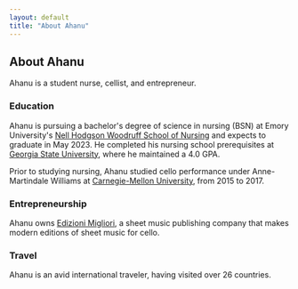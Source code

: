 ```yaml
---
layout: default
title: "About Ahanu"
---
```


## About Ahanu
Ahanu is a student nurse, cellist, and entrepreneur.

### Education
Ahanu is pursuing a bachelor's degree of science in nursing (BSN) at Emory University's [Nell Hodgson Woodruff School of Nursing](https://nursing.emory.edu) and expects to graduate in May 2023. He completed his nursing school prerequisites at [Georgia State University](https://gsu.edu), where he maintained a 4.0 GPA.

Prior to studying nursing, Ahanu studied cello performance under Anne-Martindale Williams at [Carnegie-Mellon University](https://music.cmu.edu), from 2015 to 2017.

### Entrepreneurship
Ahanu owns [Edizioni Migliori](https://cellobooks.net), a sheet music publishing company that makes modern editions of sheet music for cello.  

### Travel
Ahanu is an avid international traveler, having visited over 26 countries.
